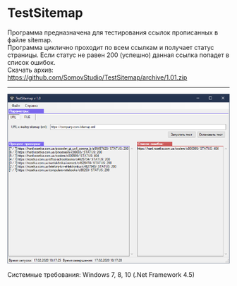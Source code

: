 # TestSitemap
Программа предназначена для тестирования ссылок прописанных в файле sitemap. 
<br>
Программа циклично проходит по всем ссылкам и получает статус страницы. Если статус не равен 200 (успешно) данная ссылка попадет в список ошибок.
<br>
Скачать архив: https://github.com/SomovStudio/TestSitemap/archive/1.01.zip

<hr>

<p align="center">
  <img src="https://github.com/SomovStudio/somovstudio.github.io/blob/master/img/projects/test_sitemap/test_sitemap.png">
</p>

Системные требования: Windows 7, 8, 10 (.Net Framework 4.5)